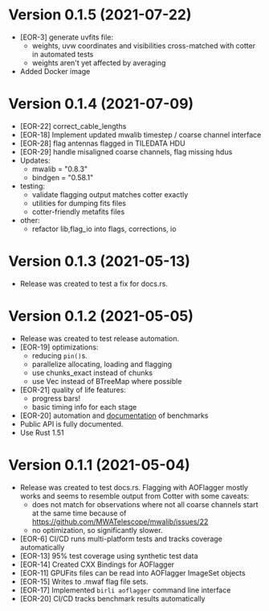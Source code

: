 <!-- markdownlint-disable=MD025 -->

# Version 0.1.5 (2021-07-22)

- [EOR-3] generate uvfits file:
  - weights, uvw coordinates and visibilities cross-matched with cotter in automated tests
  - weights aren't yet affected by averaging
- Added Docker image

# Version 0.1.4 (2021-07-09)

- [EOR-22] correct_cable_lengths
- [EOR-18] Implement updated mwalib timestep / coarse channel interface
- [EOR-28] flag antennas flagged in TILEDATA HDU
- [EOR-29] handle misaligned coarse channels, flag missing hdus
- Updates:
  - mwalib = "0.8.3"
  - bindgen = "0.58.1"
- testing:
  - validate flagging output matches cotter exactly
  - utilities for dumping fits files
  - cotter-friendly metafits files
- other:
  - refactor lib,flag_io into flags, corrections, io

# Version 0.1.3 (2021-05-13)

* Release was created to test a fix for docs.rs.

# Version 0.1.2 (2021-05-05)

* Release was created to test release automation.
* [EOR-19] optimizations:
  * reducing `pin()`s.
  * parallelize allocating, loading and flagging
  * use chunks_exact instead of chunks
  * use Vec instead of BTreeMap where possible
* [EOR-21] quality of life features:
  * progress bars!
  * basic timing info for each stage
* [EOR-20] automation and [documentation](doc/benchmark_results.md) of benchmarks
* Public API is fully documented.
* Use Rust 1.51

# Version 0.1.1 (2021-05-04)

* Release was created to test docs.rs. Flagging with AOFlagger mostly works and seems to resemble
  output from Cotter with some caveats:
  * does not match for observations where not all coarse channels start at the same time because of
    <https://github.com/MWATelescope/mwalib/issues/22>
  * no optimization, so significantly slower.
* [EOR-6] CI/CD runs multi-platform tests and tracks coverage automatically
* [EOR-13] 95% test coverage using synthetic test data
* [EOR-14] Created CXX Bindings for AOFlagger
* [EOR-11] GPUFits files can be read into AOFlagger ImageSet objects
* [EOR-15] Writes to .mwaf flag file sets.
* [EOR-17] Implemented `birli aoflagger` command line interface
* [EOR-20] CI/CD tracks benchmark results automatically
